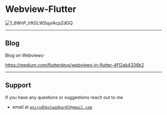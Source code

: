 # Webview-Flutter

![1_6WnP_hftGLWSqyIAcpZdGQ](https://user-images.githubusercontent.com/46351318/86565989-7eacd400-bf86-11ea-9a9c-d4c485510cca.png)

---

## Blog

Blog on Webviews-

https://medium.com/flutterdevs/webviews-in-flutter-4f12ab4336b2

---


## Support 

If you have any questions or suggestions reach out to me 

- email at <a href="http://fvcproductions.com" target="_blank">`anirudhkolwadkar07@gmail.com`</a>
